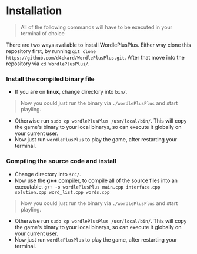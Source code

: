 # Installation

> All of the following commands will have to be executed in your terminal of choice

There are two ways avaliable to install WordlePlusPlus.
Either way clone this repository first, by running ```git clone https://github.com/d4ckard/WordlePlusPlus.git```.
After that move into the repository via ```cd WordlePlusPlus/```.

### Install the compiled binary file
- If you are on **linux**, change directory into ```bin/```.
> Now you could just run the binary via ```./wordlePlusPlus``` and start playling.
- Otherwise run ```sudo cp wordlePlusPlus /usr/local/bin/```. This will copy the game's binary to your local binarys, so can execute it globally on your current user. 
- Now just run ```wordlePlusPlus``` to play the game, after restarting your terminal.

### Compiling the source code and install

- Change directory into ```src/```.
- Now use the [**g++** compiler](https://www.geeksforgeeks.org/compiling-with-g-plus-plus/), to compile all of the source files into an executable.
```g++ -o wordlePlusPlus main.cpp interface.cpp solution.cpp word_list.cpp words.cpp```
> Now you could just run the binary via ```./wordlePlusPlus``` and start playling.
- Otherwise run ```sudo cp wordlePlusPlus /usr/local/bin/```. This will copy the game's binary to your local binarys, so can execute it globally on your current user.
- Now just run ```wordlePlusPlus``` to play the game, after restarting your terminal.
